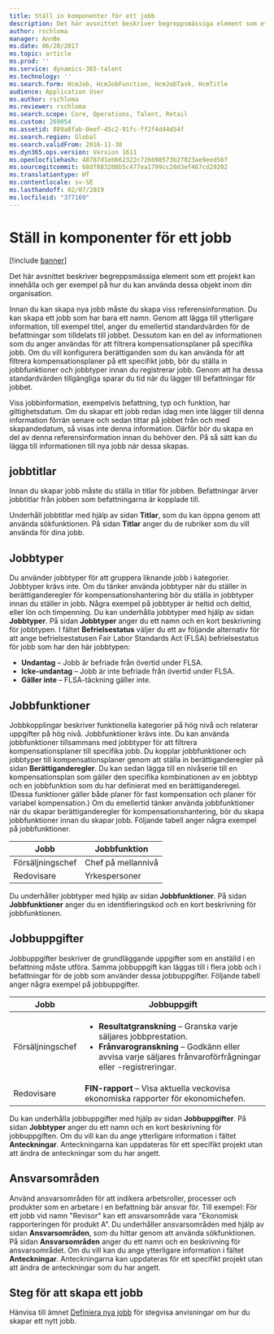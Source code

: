 ```yaml
---
title: Ställ in komponenter för ett jobb
description: Det här avsnittet beskriver begreppsmässiga element som ett projekt kan innehålla och ger exempel på hur du kan använda dessa objekt inom din organisation.
author: rschloma
manager: AnnBe
ms.date: 06/20/2017
ms.topic: article
ms.prod: ''
ms.service: dynamics-365-talent
ms.technology: ''
ms.search.form: HcmJob, HcmJobFunction, HcmJobTask, HcmTitle
audience: Application User
ms.author: rschloma
ms.reviewer: rschloma
ms.search.scope: Core, Operations, Talent, Retail
ms.custom: 269054
ms.assetid: 889a8fab-0eef-45c2-91fc-ff2f4d44d54f
ms.search.region: Global
ms.search.validFrom: 2016-11-30
ms.dyn365.ops.version: Version 1611
ms.openlocfilehash: 48787d1eb662322c726698573b27023ae9eed56f
ms.sourcegitcommit: 68df883200b5c477ea1799cc28d3ef467cd29202
ms.translationtype: HT
ms.contentlocale: sv-SE
ms.lasthandoff: 02/07/2019
ms.locfileid: "377169"
---
```

# <a name="set-up-the-components-of-a-job"></a>Ställ in komponenter för ett jobb

[!include [banner](includes/banner.md)]


Det här avsnittet beskriver begreppsmässiga element som ett projekt kan innehålla och ger exempel på hur du kan använda dessa objekt inom din organisation. 

Innan du kan skapa nya jobb måste du skapa viss referensinformation. Du kan skapa ett jobb som har bara ett namn. Genom att lägga till ytterligare information, till exempel titel, anger du emellertid standardvärden för de befattningar som tilldelats till jobbet. Dessutom kan en del av informationen som du anger användas för att filtrera kompensationsplaner på specifika jobb. Om du vill konfigurera berättiganden som du kan använda för att filtrera kompensationsplaner på ett specifikt jobb, bör du ställa in jobbfunktioner och jobbtyper innan du registrerar jobb. Genom att ha dessa standardvärden tillgängliga sparar du tid när du lägger till befattningar för jobbet. 

Viss jobbinformation, exempelvis befattning, typ och funktion, har giltighetsdatum. Om du skapar ett jobb redan idag men inte lägger till denna information förrän senare och sedan tittar på jobbet från och med skapandedatum, så visas inte denna information. Därför bör du skapa en del av denna referensinformation innan du behöver den. På så sätt kan du lägga till informationen till nya jobb när dessa skapas.

## <a name="job-titles"></a>jobbtitlar
Innan du skapar jobb måste du ställa in titlar för jobben. Befattningar ärver jobbtitlar från jobben som befattningarna är kopplade till. 

Underhåll jobbtitlar med hjälp av sidan **Titlar**, som du kan öppna genom att använda sökfunktionen. På sidan **Titlar** anger du de rubriker som du vill använda för dina jobb.

## <a name="job-types"></a>Jobbtyper
Du använder jobbtyper för att gruppera liknande jobb i kategorier. Jobbtyper krävs inte. Om du tänker använda jobbtyper när du ställer in berättiganderegler för kompensationshantering bör du ställa in jobbtyper innan du ställer in jobb. Några exempel på jobbtyper är heltid och deltid, eller lön och timpenning. Du kan underhålla jobbtyper med hjälp av sidan **Jobbtyper**. På sidan **Jobbtyper** anger du ett namn och en kort beskrivning för jobbtypen. I fältet **Befrielsestatus** väljer du ett av följande alternativ för att ange befrielsestatusen Fair Labor Standards Act (FLSA) befrielsestatus för jobb som har den här jobbtypen:

-   **Undantag** – Jobb är befriade från övertid under FLSA.
-   **Icke-undantag** – Jobb är inte befriade från övertid under FLSA.
-   **Gäller inte** – FLSA-täckning gäller inte.

## <a name="job-functions"></a>Jobbfunktioner
Jobbkopplingar beskriver funktionella kategorier på hög nivå och relaterar uppgifter på hög nivå. Jobbfunktioner krävs inte. Du kan använda jobbfunktioner tillsammans med jobbtyper för att filtrera kompensationsplaner till specifika jobb. Du kopplar jobbfunktioner och jobbtyper till kompensationsplaner genom att ställa in berättiganderegler på sidan **Berättiganderegler**. Du kan sedan lägga till en nivåserie till en kompensationsplan som gäller den specifika kombinationen av en jobbtyp och en jobbfunktion som du har definierat med en berättiganderegel. (Dessa funktioner gäller både planer för fast kompensation och planer för variabel kompensation.) Om du emellertid tänker använda jobbfunktioner när du skapar berättiganderegler för kompensationshantering, bör du skapa jobbfunktioner innan du skapar jobb. Följande tabell anger några exempel på jobbfunktioner.

| Jobb           | Jobbfunktion         |
|---------------|----------------------|
| Försäljningschef | Chef på mellannivå    |
| Redovisare    | Yrkespersoner        |

Du underhåller jobbtyper med hjälp av sidan **Jobbfunktioner**. På sidan **Jobbfunktioner** anger du en identifieringskod och en kort beskrivning för jobbfunktionen.

## <a name="job-tasks"></a>Jobbuppgifter
Jobbuppgifter beskriver de grundläggande uppgifter som en anställd i en befattning måste utföra. Samma jobbuppgift kan läggas till i flera jobb och i befattningar för de jobb som använder dessa jobbuppgifter. Följande tabell anger några exempel på jobbuppgifter.

<table>
<thead>
<tr class="header">
<th>Jobb</th>
<th>Jobbuppgift</th>
</tr>
</thead>
<tbody>
<tr class="odd">
<td>Försäljningschef</td>
<td><ul>
<li><strong>Resultatgranskning</strong> – Granska varje säljares jobbprestation.</li>
<li><strong>Frånvarogranskning</strong> – Godkänn eller avvisa varje säljares frånvaroförfrågningar eller -registreringar.</li>
</ul></td>
</tr>
<tr class="even">
<td>Redovisare</td>
<td><strong>FIN-rapport</strong> – Visa aktuella veckovisa ekonomiska rapporter för ekonomichefen.</td>
</tr>
</tbody>
</table>

Du kan underhålla jobbuppgifter med hjälp av sidan **Jobbuppgifter**. På sidan **Jobbtyper** anger du ett namn och en kort beskrivning för jobbuppgiften. Om du vill kan du ange ytterligare information i fältet **Anteckningar**. Anteckningarna kan uppdateras för ett specifikt projekt utan att ändra de anteckningar som du har angett.

## <a name="areas-of-responsibility"></a>Ansvarsområden
Använd ansvarsområden för att indikera arbetsroller, processer och produkter som en arbetare i en befattning bär ansvar för. Till exempel: För ett jobb vid namn "Revisor" kan ett ansvarsområde vara "Ekonomisk rapporteringen för produkt A”. Du underhåller ansvarsområden med hjälp av sidan **Ansvarsområden**, som du hittar genom att använda sökfunktionen. På sidan **Ansvarsområden** anger du ett namn och en beskrivning för ansvarsområdet. Om du vill kan du ange ytterligare information i fältet **Anteckningar**. Anteckningarna kan uppdateras för ett specifikt projekt utan att ändra de anteckningar som du har angett.

## <a name="steps-for-creating-a-job"></a>Steg för att skapa ett jobb
Hänvisa till ämnet [Definiera nya jobb](../fin-and-ops/hr/tasks/define-new-jobs.md) för stegvisa anvisningar om hur du skapar ett nytt jobb. 
